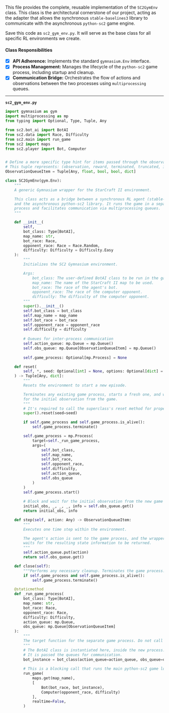 This file provides the complete, reusable implementation of the `SC2GymEnv` class. This class is the architectural cornerstone of our project, acting as the adapter that allows the synchronous `stable-baselines3` library to communicate with the asynchronous `python-sc2` game engine.

Save this code as `sc2_gym_env.py`. It will serve as the base class for all specific RL environments we create.

#### **Class Responsibilities**

*   [x] **API Adherence:** Implements the standard `gymnasium.Env` interface.
*   [x] **Process Management:** Manages the lifecycle of the `python-sc2` game process, including startup and cleanup.
*   [x] **Communication Bridge:** Orchestrates the flow of actions and observations between the two processes using `multiprocessing` queues.

---
**`sc2_gym_env.py`**
```python
import gymnasium as gym
import multiprocessing as mp
from typing import Optional, Type, Tuple, Any

from sc2.bot_ai import BotAI
from sc2.data import Race, Difficulty
from sc2.main import run_game
from sc2 import maps
from sc2.player import Bot, Computer


# Define a more specific type hint for items passed through the observation queue.
# This tuple represents: (observation, reward, terminated, truncated, info)
ObservationQueueItem = Tuple[Any, float, bool, bool, dict]

class SC2GymEnv(gym.Env):
    """
    A generic Gymnasium wrapper for the StarCraft II environment.

    This class acts as a bridge between a synchronous RL agent (stable-baselines3)
    and the asynchronous python-sc2 library. It runs the game in a separate
    process and facilitates communication via multiprocessing queues.
    """

    def __init__(
        self,
        bot_class: Type[BotAI],
        map_name: str,
        bot_race: Race,
        opponent_race: Race = Race.Random,
        difficulty: Difficulty = Difficulty.Easy
    ):
        """
        Initializes the SC2 Gymnasium environment.

        Args:
            bot_class: The user-defined BotAI class to be run in the game process.
            map_name: The name of the StarCraft II map to be used.
            bot_race: The race of the agent's bot.
            opponent_race: The race of the computer opponent.
            difficulty: The difficulty of the computer opponent.
        """
        super().__init__()
        self.bot_class = bot_class
        self.map_name = map_name
        self.bot_race = bot_race
        self.opponent_race = opponent_race
        self.difficulty = difficulty
        
        # Queues for inter-process communication
        self.action_queue: mp.Queue = mp.Queue()
        self.obs_queue: mp.Queue[ObservationQueueItem] = mp.Queue()
        
        self.game_process: Optional[mp.Process] = None

    def reset(
        self, *, seed: Optional[int] = None, options: Optional[dict] = None
    ) -> Tuple[Any, dict]:
        """
        Resets the environment to start a new episode.

        Terminates any existing game process, starts a fresh one, and waits
        for the initial observation from the game.
        """
        # It's required to call the superclass's reset method for proper seeding
        super().reset(seed=seed)

        if self.game_process and self.game_process.is_alive():
            self.game_process.terminate()

        self.game_process = mp.Process(
            target=self._run_game_process,
            args=(
                self.bot_class,
                self.map_name,
                self.bot_race,
                self.opponent_race,
                self.difficulty,
                self.action_queue,
                self.obs_queue
            )
        )
        self.game_process.start()
        
        # Block and wait for the initial observation from the new game process
        initial_obs, _, _, _, info = self.obs_queue.get()
        return initial_obs, info

    def step(self, action: Any) -> ObservationQueueItem:
        """
        Executes one time step within the environment.

        The agent's action is sent to the game process, and the wrapper
        waits for the resulting state information to be returned.
        """
        self.action_queue.put(action)
        return self.obs_queue.get()

    def close(self):
        """Performs any necessary cleanup. Terminates the game process."""
        if self.game_process and self.game_process.is_alive():
            self.game_process.terminate()

    @staticmethod
    def _run_game_process(
        bot_class: Type[BotAI],
        map_name: str,
        bot_race: Race,
        opponent_race: Race,
        difficulty: Difficulty,
        action_queue: mp.Queue,
        obs_queue: mp.Queue[ObservationQueueItem]
    ):
        """
        The target function for the separate game process. Do not call directly.
        """
        # The BotAI class is instantiated here, inside the new process.
        # It is passed the queues for communication.
        bot_instance = bot_class(action_queue=action_queue, obs_queue=obs_queue)
        
        # This is a blocking call that runs the main python-sc2 game loop.
        run_game(
            maps.get(map_name),
            [
                Bot(bot_race, bot_instance),
                Computer(opponent_race, difficulty)
            ],
            realtime=False,
        )

```